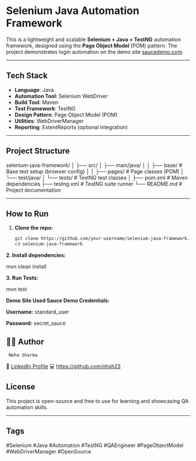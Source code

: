 # Selenium Java Automation Framework

This is a lightweight and scalable **Selenium + Java + TestNG** automation framework, designed using the **Page Object Model** (POM) pattern. The project demonstrates login automation on the demo site [saucedemo.com](https://www.saucedemo.com).

---

## Tech Stack

- **Language**: Java  
- **Automation Tool**: Selenium WebDriver  
- **Build Tool**: Maven  
- **Test Framework**: TestNG  
- **Design Pattern**: Page Object Model (POM)  
- **Utilities**: WebDriverManager  
- **Reporting**: ExtentReports (optional integration)  

---

## Project Structure
selenium-java-framework/ │ ├── src/ │ ├── main/java/ │ │ ├── base/ # Base test setup (browser config) │ │ ├── pages/ # Page classes (POM) │ └── test/java/ │ └── tests/ # TestNG test classes │ ├── pom.xml # Maven dependencies ├── testng.xml # TestNG suite runner └── README.md # Project documentation


---

## How to Run

1. **Clone the repo:**
   ```bash
   git clone https://github.com/your-username/selenium-java-framework.git
   cd selenium-java-framework

**2. Install dependencies:**

mvn clean install

**3. Run Tests:**

mvn test

**Demo Site Used
Sauce Demo
Credentials:**

**Username:** standard_user

**Password:** secret_sauce

## 👨‍💻 Author
     Neha Sharma
🔗 [LinkedIn Profile](https://www.linkedin.com/in/neha-sharma-0a0906148/)
💻 https://github.com/nhsh23 
 

## **License**
This project is open-source and free to use for learning and showcasing QA automation skills.


---


## Tags
#Selenium #Java #Automation #TestNG #QAEngineer #PageObjectModel #WebDriverManager #OpenSource











